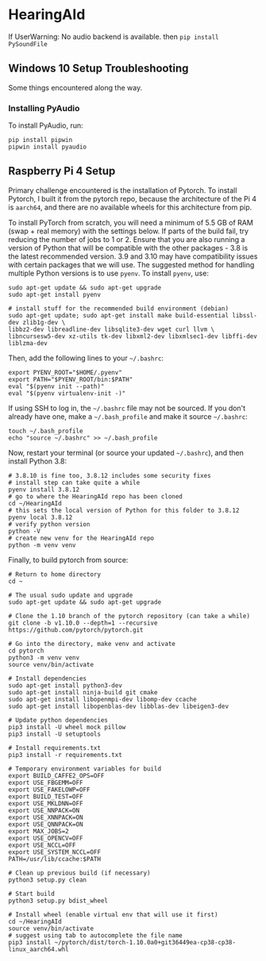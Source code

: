 # HearingAId

If UserWarning: No audio backend is available. then `pip install PySoundFile`


## Windows 10 Setup Troubleshooting
Some things encountered along the way.
### Installing PyAudio
To install PyAudio, run:
```
pip install pipwin
pipwin install pyaudio
```

## Raspberry Pi 4 Setup
Primary challenge encountered is the installation of Pytorch.
To install Pytorch, I built it from the pytorch repo, because the architecture of the Pi 4 is `aarch64`, and there are no available wheels for this architecture from pip.

To install PyTorch from scratch, you will need a minimum of 5.5 GB of RAM (swap + real memory) with the settings below. If parts of the build fail, try reducing the number of jobs to 1 or 2. Ensure that you are also running a version of Python that will be compatible with the other packages - 3.8 is the latest recommended version. 3.9 and 3.10 may have compatibility issues with certain packages that we will use. The suggested method for handling multiple Python versions is to use `pyenv`. To install `pyenv`, use:

```
sudo apt-get update && sudo apt-get upgrade
sudo apt-get install pyenv

# install stuff for the recommended build environment (debian)
sudo apt-get update; sudo apt-get install make build-essential libssl-dev zlib1g-dev \
libbz2-dev libreadline-dev libsqlite3-dev wget curl llvm \
libncursesw5-dev xz-utils tk-dev libxml2-dev libxmlsec1-dev libffi-dev liblzma-dev
```

Then, add the following lines to your `~/.bashrc`:
```
export PYENV_ROOT="$HOME/.pyenv"
export PATH="$PYENV_ROOT/bin:$PATH"
eval "$(pyenv init --path)"
eval "$(pyenv virtualenv-init -)"
```

If using SSH to log in, the `~/.bashrc` file may not be sourced. If you don't already have one, make a `~/.bash_profile` and make it source `~/.bashrc`:
```
touch ~/.bash_profile
echo "source ~/.bashrc" >> ~/.bash_profile
```

Now, restart your terminal (or source your updated `~/.bashrc`), and then install Python 3.8:
```
# 3.8.10 is fine too, 3.8.12 includes some security fixes
# install step can take quite a while
pyenv install 3.8.12
# go to where the HearingAId repo has been cloned
cd ~/HearingAId
# this sets the local version of Python for this folder to 3.8.12
pyenv local 3.8.12
# verify python version
python -V
# create new venv for the HearingAId repo
python -m venv venv
```


Finally, to build pytorch from source:

```
# Return to home directory
cd ~

# The usual sudo update and upgrade
sudo apt-get update && sudo apt-get upgrade

# Clone the 1.10 branch of the pytorch repository (can take a while)
git clone -b v1.10.0 --depth=1 --recursive https://github.com/pytorch/pytorch.git

# Go into the directory, make venv and activate
cd pytorch
python3 -m venv venv
source venv/bin/activate

# Install dependencies
sudo apt-get install python3-dev
sudo apt-get install ninja-build git cmake
sudo apt-get install libopenmpi-dev libomp-dev ccache
sudo apt-get install libopenblas-dev libblas-dev libeigen3-dev

# Update python dependencies
pip3 install -U wheel mock pillow
pip3 install -U setuptools

# Install requirements.txt
pip3 install -r requirements.txt

# Temporary environment variables for build
export BUILD_CAFFE2_OPS=OFF
export USE_FBGEMM=OFF
export USE_FAKELOWP=OFF
export BUILD_TEST=OFF
export USE_MKLDNN=OFF
export USE_NNPACK=ON
export USE_XNNPACK=ON
export USE_QNNPACK=ON
export MAX_JOBS=2
export USE_OPENCV=OFF
export USE_NCCL=OFF
export USE_SYSTEM_NCCL=OFF
PATH=/usr/lib/ccache:$PATH

# Clean up previous build (if necessary)
python3 setup.py clean

# Start build
python3 setup.py bdist_wheel

# Install wheel (enable virtual env that will use it first)
cd ~/HearingAId
source venv/bin/activate
# suggest using tab to autocomplete the file name
pip3 install ~/pytorch/dist/torch-1.10.0a0+git36449ea-cp38-cp38-linux_aarch64.whl

```
